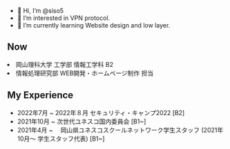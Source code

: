 - 👋 Hi, I’m @siso5
- 👀 I’m interested in VPN protocol.
- 🌱 I’m currently learning Website design and low layer.

<h2>Now</h2>
<li>
岡山理科大学 工学部 情報工学科 B2
</li>
<li>
情報処理研究部 WEB開発・ホームページ制作 担当
</li>

<h2>My Experience</h2>
<ul>
<li>
2022年7月 ~ 2022年８月  セキュリティ・キャンプ2022 [B2]
</li>
<li>
2021年10月 ~  次世代ユネスコ国内委員会 [B1~]
</li>
<li>
2021年4月 ~　 岡山県ユネスコスクールネットワーク学生スタッフ (2021年10月〜 学生スタッフ代表) [B1~]
</li>
</ul>

<!---
siso5/siso5 is a ✨ special ✨ repository because its `README.md` (this file) appears on your GitHub profile.
You can click the Preview link to take a look at your changes.
--->
